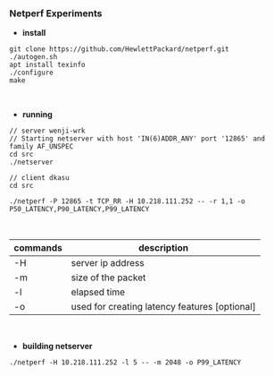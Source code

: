 ### Netperf Experiments

- **install**

```
git clone https://github.com/HewlettPackard/netperf.git
./autogen.sh
apt install texinfo
./configure
make
```

<br>


- **running**

```
// server wenji-wrk
// Starting netserver with host 'IN(6)ADDR_ANY' port '12865' and family AF_UNSPEC
cd src
./netserver

// client dkasu
cd src

./netperf -P 12865 -t TCP_RR -H 10.218.111.252 -- -r 1,1 -o P50_LATENCY,P90_LATENCY,P99_LATENCY
```

<br>

| commands | description |
| -- | -- |
| -H | server ip address |
| -m | size of the packet |
| -l | elapsed time |
| -o | used for creating latency features [optional]|


<br>


- **building netserver**
```
./netperf -H 10.218.111.252 -l 5 -- -m 2048 -o P99_LATENCY
```

